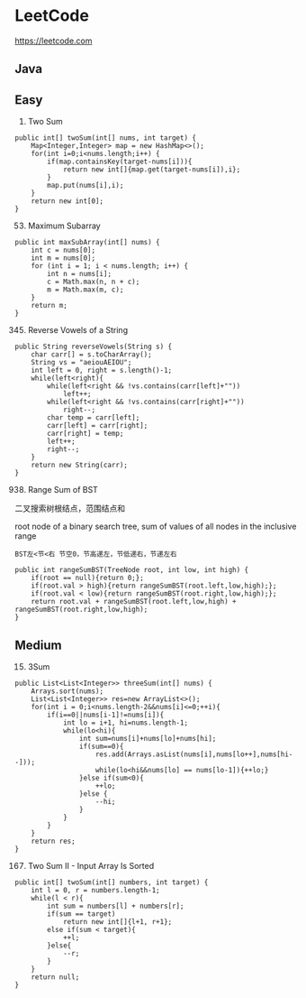 # LeetCode

https://leetcode.com

## Java

## Easy

1. Two Sum
```
public int[] twoSum(int[] nums, int target) {
    Map<Integer,Integer> map = new HashMap<>();
    for(int i=0;i<nums.length;i++) {
        if(map.containsKey(target-nums[i])){
            return new int[]{map.get(target-nums[i]),i};
        }
        map.put(nums[i],i);
    }
    return new int[0];
}
```

53. Maximum Subarray
```
public int maxSubArray(int[] nums) {
    int c = nums[0];
    int m = nums[0];
    for (int i = 1; i < nums.length; i++) {
        int n = nums[i];
        c = Math.max(n, n + c);
        m = Math.max(m, c);
    }
    return m;
}
```

345. Reverse Vowels of a String
```
public String reverseVowels(String s) {
    char carr[] = s.toCharArray();
    String vs = "aeiouAEIOU";
    int left = 0, right = s.length()-1;
    while(left<right){
        while(left<right && !vs.contains(carr[left]+""))
            left++;
        while(left<right && !vs.contains(carr[right]+""))
            right--;
        char temp = carr[left];
        carr[left] = carr[right];
        carr[right] = temp;
        left++;
        right--;
    }
    return new String(carr);
}
```

938. Range Sum of BST

二叉搜索树根结点，范围结点和

root node of a binary search tree, sum of values of all nodes in the inclusive range

```BST左<节<右 节空0，节高递左，节低递右，节递左右```
```
public int rangeSumBST(TreeNode root, int low, int high) {
    if(root == null){return 0;};
    if(root.val > high){return rangeSumBST(root.left,low,high);};
    if(root.val < low){return rangeSumBST(root.right,low,high);};
    return root.val + rangeSumBST(root.left,low,high) + rangeSumBST(root.right,low,high);
}
```

## Medium

15. 3Sum
```
public List<List<Integer>> threeSum(int[] nums) {
    Arrays.sort(nums);
    List<List<Integer>> res=new ArrayList<>();
    for(int i = 0;i<nums.length-2&&nums[i]<=0;++i){
        if(i==0||nums[i-1]!=nums[i]){
            int lo = i+1, hi=nums.length-1;
            while(lo<hi){
                int sum=nums[i]+nums[lo]+nums[hi];
                if(sum==0){
                    res.add(Arrays.asList(nums[i],nums[lo++],nums[hi--]));
                    while(lo<hi&&nums[lo] == nums[lo-1]){++lo;}
                }else if(sum<0){
                    ++lo;
                }else {
                    --hi;
                }
            }
        }
    }
    return res;
}
```

167. Two Sum II - Input Array Is Sorted
```
public int[] twoSum(int[] numbers, int target) {
    int l = 0, r = numbers.length-1;
    while(l < r){
        int sum = numbers[l] + numbers[r];
        if(sum == target)
            return new int[]{l+1, r+1};
        else if(sum < target){
            ++l;
        }else{
            --r;
        }
    }
    return null;
}
```

